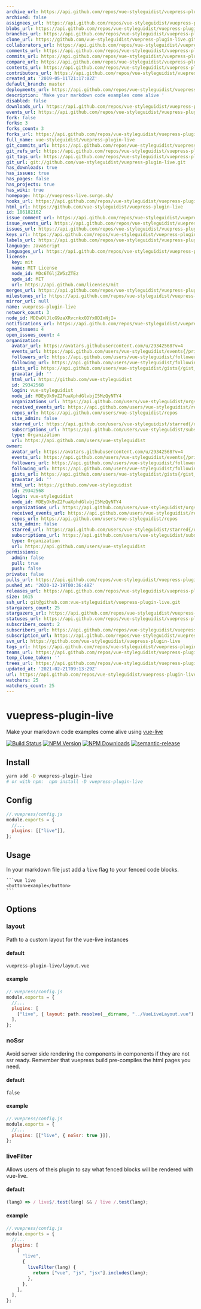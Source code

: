 ```yaml
---
archive_url: https://api.github.com/repos/vue-styleguidist/vuepress-plugin-live/{archive_format}{/ref}
archived: false
assignees_url: https://api.github.com/repos/vue-styleguidist/vuepress-plugin-live/assignees{/user}
blobs_url: https://api.github.com/repos/vue-styleguidist/vuepress-plugin-live/git/blobs{/sha}
branches_url: https://api.github.com/repos/vue-styleguidist/vuepress-plugin-live/branches{/branch}
clone_url: https://github.com/vue-styleguidist/vuepress-plugin-live.git
collaborators_url: https://api.github.com/repos/vue-styleguidist/vuepress-plugin-live/collaborators{/collaborator}
comments_url: https://api.github.com/repos/vue-styleguidist/vuepress-plugin-live/comments{/number}
commits_url: https://api.github.com/repos/vue-styleguidist/vuepress-plugin-live/commits{/sha}
compare_url: https://api.github.com/repos/vue-styleguidist/vuepress-plugin-live/compare/{base}...{head}
contents_url: https://api.github.com/repos/vue-styleguidist/vuepress-plugin-live/contents/{+path}
contributors_url: https://api.github.com/repos/vue-styleguidist/vuepress-plugin-live/contributors
created_at: '2019-05-11T21:17:02Z'
default_branch: master
deployments_url: https://api.github.com/repos/vue-styleguidist/vuepress-plugin-live/deployments
description: 'Make your markdown code examples come alive '
disabled: false
downloads_url: https://api.github.com/repos/vue-styleguidist/vuepress-plugin-live/downloads
events_url: https://api.github.com/repos/vue-styleguidist/vuepress-plugin-live/events
fork: false
forks: 3
forks_count: 3
forks_url: https://api.github.com/repos/vue-styleguidist/vuepress-plugin-live/forks
full_name: vue-styleguidist/vuepress-plugin-live
git_commits_url: https://api.github.com/repos/vue-styleguidist/vuepress-plugin-live/git/commits{/sha}
git_refs_url: https://api.github.com/repos/vue-styleguidist/vuepress-plugin-live/git/refs{/sha}
git_tags_url: https://api.github.com/repos/vue-styleguidist/vuepress-plugin-live/git/tags{/sha}
git_url: git://github.com/vue-styleguidist/vuepress-plugin-live.git
has_downloads: true
has_issues: true
has_pages: false
has_projects: true
has_wiki: true
homepage: http://vuepress-live.surge.sh/
hooks_url: https://api.github.com/repos/vue-styleguidist/vuepress-plugin-live/hooks
html_url: https://github.com/vue-styleguidist/vuepress-plugin-live
id: 186182162
issue_comment_url: https://api.github.com/repos/vue-styleguidist/vuepress-plugin-live/issues/comments{/number}
issue_events_url: https://api.github.com/repos/vue-styleguidist/vuepress-plugin-live/issues/events{/number}
issues_url: https://api.github.com/repos/vue-styleguidist/vuepress-plugin-live/issues{/number}
keys_url: https://api.github.com/repos/vue-styleguidist/vuepress-plugin-live/keys{/key_id}
labels_url: https://api.github.com/repos/vue-styleguidist/vuepress-plugin-live/labels{/name}
language: JavaScript
languages_url: https://api.github.com/repos/vue-styleguidist/vuepress-plugin-live/languages
license:
  key: mit
  name: MIT License
  node_id: MDc6TGljZW5zZTEz
  spdx_id: MIT
  url: https://api.github.com/licenses/mit
merges_url: https://api.github.com/repos/vue-styleguidist/vuepress-plugin-live/merges
milestones_url: https://api.github.com/repos/vue-styleguidist/vuepress-plugin-live/milestones{/number}
mirror_url: null
name: vuepress-plugin-live
network_count: 3
node_id: MDEwOlJlcG9zaXRvcnkxODYxODIxNjI=
notifications_url: https://api.github.com/repos/vue-styleguidist/vuepress-plugin-live/notifications{?since,all,participating}
open_issues: 4
open_issues_count: 4
organization:
  avatar_url: https://avatars.githubusercontent.com/u/29342568?v=4
  events_url: https://api.github.com/users/vue-styleguidist/events{/privacy}
  followers_url: https://api.github.com/users/vue-styleguidist/followers
  following_url: https://api.github.com/users/vue-styleguidist/following{/other_user}
  gists_url: https://api.github.com/users/vue-styleguidist/gists{/gist_id}
  gravatar_id: ''
  html_url: https://github.com/vue-styleguidist
  id: 29342568
  login: vue-styleguidist
  node_id: MDEyOk9yZ2FuaXphdGlvbjI5MzQyNTY4
  organizations_url: https://api.github.com/users/vue-styleguidist/orgs
  received_events_url: https://api.github.com/users/vue-styleguidist/received_events
  repos_url: https://api.github.com/users/vue-styleguidist/repos
  site_admin: false
  starred_url: https://api.github.com/users/vue-styleguidist/starred{/owner}{/repo}
  subscriptions_url: https://api.github.com/users/vue-styleguidist/subscriptions
  type: Organization
  url: https://api.github.com/users/vue-styleguidist
owner:
  avatar_url: https://avatars.githubusercontent.com/u/29342568?v=4
  events_url: https://api.github.com/users/vue-styleguidist/events{/privacy}
  followers_url: https://api.github.com/users/vue-styleguidist/followers
  following_url: https://api.github.com/users/vue-styleguidist/following{/other_user}
  gists_url: https://api.github.com/users/vue-styleguidist/gists{/gist_id}
  gravatar_id: ''
  html_url: https://github.com/vue-styleguidist
  id: 29342568
  login: vue-styleguidist
  node_id: MDEyOk9yZ2FuaXphdGlvbjI5MzQyNTY4
  organizations_url: https://api.github.com/users/vue-styleguidist/orgs
  received_events_url: https://api.github.com/users/vue-styleguidist/received_events
  repos_url: https://api.github.com/users/vue-styleguidist/repos
  site_admin: false
  starred_url: https://api.github.com/users/vue-styleguidist/starred{/owner}{/repo}
  subscriptions_url: https://api.github.com/users/vue-styleguidist/subscriptions
  type: Organization
  url: https://api.github.com/users/vue-styleguidist
permissions:
  admin: false
  pull: true
  push: false
private: false
pulls_url: https://api.github.com/repos/vue-styleguidist/vuepress-plugin-live/pulls{/number}
pushed_at: '2020-12-19T00:36:48Z'
releases_url: https://api.github.com/repos/vue-styleguidist/vuepress-plugin-live/releases{/id}
size: 1615
ssh_url: git@github.com:vue-styleguidist/vuepress-plugin-live.git
stargazers_count: 25
stargazers_url: https://api.github.com/repos/vue-styleguidist/vuepress-plugin-live/stargazers
statuses_url: https://api.github.com/repos/vue-styleguidist/vuepress-plugin-live/statuses/{sha}
subscribers_count: 2
subscribers_url: https://api.github.com/repos/vue-styleguidist/vuepress-plugin-live/subscribers
subscription_url: https://api.github.com/repos/vue-styleguidist/vuepress-plugin-live/subscription
svn_url: https://github.com/vue-styleguidist/vuepress-plugin-live
tags_url: https://api.github.com/repos/vue-styleguidist/vuepress-plugin-live/tags
teams_url: https://api.github.com/repos/vue-styleguidist/vuepress-plugin-live/teams
temp_clone_token: ''
trees_url: https://api.github.com/repos/vue-styleguidist/vuepress-plugin-live/git/trees{/sha}
updated_at: '2021-02-21T09:13:29Z'
url: https://api.github.com/repos/vue-styleguidist/vuepress-plugin-live
watchers: 25
watchers_count: 25
---
```


# vuepress-plugin-live

Make your markdown code examples come alive using [vue-live](https://github.com/vue-styleguidist/vue-live)

[![Build Status](https://travis-ci.com/vue-styleguidist/vuepress-plugin-live.svg?branch=master)](https://travis-ci.com/vue-styleguidist/vuepress-plugin-live)
[![NPM Version](https://img.shields.io/npm/v/vuepress-plugin-live.svg)](https://www.npmjs.com/package/vuepress-plugin-live) [![NPM Downloads](https://img.shields.io/npm/dm/vuepress-plugin-live.svg)](https://www.npmjs.com/package/vuepress-plugin-live)
[![semantic-release](https://img.shields.io/badge/%20%20%F0%9F%93%A6%F0%9F%9A%80-semantic--release-e10079.svg)](https://github.com/semantic-release/semantic-release)

## Install

```sh
yarn add -D vuepress-plugin-live
# or with npm:  npm install -D vuepress-plugin-live
```

## Config

```js
//.vuepress/config.js
module.exports = {
  //...
  plugins: [["live"]],
};
```

## Usage

In your markdown file just add a `live` flag to your fenced code blocks.

<pre><code>```vue live
&lt;button&gt;example&lt;/button&gt;
```
</code></pre>

## Options

### layout

Path to a custom layout for the vue-live instances

#### default

`vuepress-plugin-live/layout.vue`

#### example

```js
//.vuepress/config.js
module.exports = {
  //...
  plugins: [
    ["live", { layout: path.resolve(__dirname, "../VueLiveLayout.vue") }],
  ],
};
```

### noSsr

Avoid server side rendering the components in components if they are not ssr ready. Remember that vuepress build pre-compiles the html pages you need.

#### default

`false`

#### example

```js
//.vuepress/config.js
module.exports = {
  //...
  plugins: [["live", { noSsr: true }]],
};
```

### liveFilter

Allows users of theis plugin to say what fenced blocks will be rendered with vue-live.

#### default

```js
(lang) => / live$/.test(lang) && / live /.test(lang);
```

#### example

```js
//.vuepress/config.js
module.exports = {
  //...
  plugins: [
    [
      "live",
      {
        liveFilter(lang) {
          return ["vue", "js", "jsx"].includes(lang);
        },
      },
    ],
  ],
};
```
